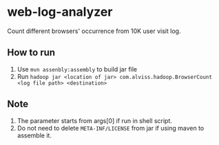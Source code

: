 # web-log-analyzer
Count different browsers' occurrence from 10K user visit log.

## How to run
1. Use `mvn assenbly:assembly` to build jar file
2. Run `hadoop jar <location of jar> com.alviss.hadoop.BrowserCount <log file path> <destination>
`
## Note
1. The parameter starts from args[0] if run in shell script.
2. Do not need to delete `META-INF/LICENSE` from jar if using maven to assemble it.